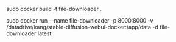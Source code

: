 sudo docker build -t file-downloader .

sudo docker run --name file-downloader -p 8000:8000 -v /datadrive/kang/stable-diffusion-webui-docker:/app/data -d file-downloader:latest